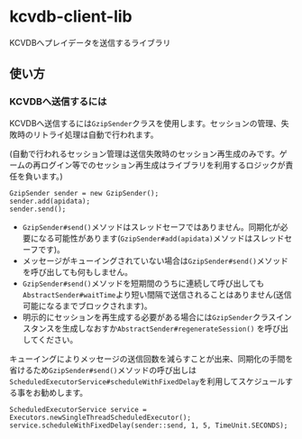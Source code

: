 # kcvdb-client-lib

KCVDBへプレイデータを送信するライブラリ

## 使い方

### KCVDBへ送信するには

KCVDBへ送信するには`GzipSender`クラスを使用します。セッションの管理、失敗時のリトライ処理は自動で行われます。

(自動で行われるセッション管理は送信失敗時のセッション再生成のみです。ゲームの再ログイン等でのセッション再生成はライブラリを利用するロジックが責任を負います。)

	GzipSender sender = new GzipSender();
	sender.add(apidata);
	sender.send();

* `GzipSender#send()`メソッドはスレッドセーフではありません。同期化が必要になる可能性があります(`GzipSender#add(apidata)`メソッドはスレッドセーフです)。
* メッセージがキューイングされていない場合は`GzipSender#send()`メソッドを呼び出しても何もしません。
* `GzipSender#send()`メソッドを短期間のうちに連続して呼び出しても`AbstractSender#waitTime`より短い間隔で送信されることはありません(送信可能になるまでブロックされます)。
* 明示的にセッションを再生成する必要がある場合には`GzipSender`クラスインスタンスを生成しなおすか`AbstractSender#regenerateSession()` を呼び出してください。

キューイングによりメッセージの送信回数を減らすことが出来、同期化の手間を省けるため`GzipSender#send()`メソッドの呼び出しは`ScheduledExecutorService#scheduleWithFixedDelay`を利用してスケジュールする事をお勧めします。

	ScheduledExecutorService service = Executors.newSingleThreadScheduledExecutor();
	service.scheduleWithFixedDelay(sender::send, 1, 5, TimeUnit.SECONDS);

